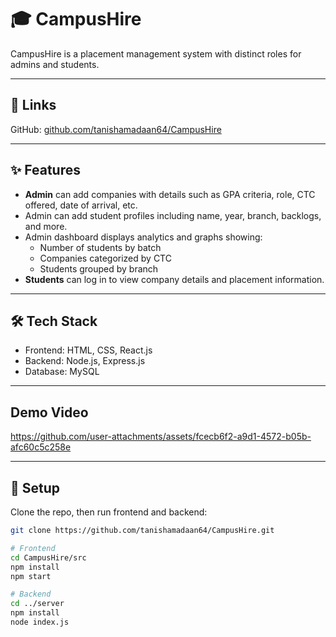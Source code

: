 # 🎓 CampusHire

CampusHire is a placement management system with distinct roles for admins and students.

---

## 🔗 Links

GitHub: [github.com/tanishamadaan64/CampusHire](https://github.com/tanishamadaan64/CampusHire)


---

## ✨ Features

- **Admin** can add companies with details such as GPA criteria, role, CTC offered, date of arrival, etc.  
- Admin can add student profiles including name, year, branch, backlogs, and more.  
- Admin dashboard displays analytics and graphs showing:  
  - Number of students by batch  
  - Companies categorized by CTC  
  - Students grouped by branch  
- **Students** can log in to view company details and placement information.

---

## 🛠️ Tech Stack

- Frontend: HTML, CSS, React.js  
- Backend: Node.js, Express.js  
- Database: MySQL  

---

## Demo Video


https://github.com/user-attachments/assets/fcecb6f2-a9d1-4572-b05b-afc60c5c258e


---

## 🚀 Setup

Clone the repo, then run frontend and backend:

```bash
git clone https://github.com/tanishamadaan64/CampusHire.git

# Frontend
cd CampusHire/src
npm install
npm start

# Backend
cd ../server
npm install
node index.js





